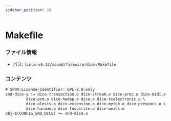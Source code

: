 ```yaml
---
sidebar_position: 18
---
```

# Makefile

### ファイル情報

- パス: `linux-v6.12/sound/firewire/dice/Makefile`

### コンテンツ

```txt
# SPDX-License-Identifier: GPL-2.0-only
snd-dice-y := dice-transaction.o dice-stream.o dice-proc.o dice-midi.o \
		 dice-pcm.o dice-hwdep.o dice.o dice-tcelectronic.o \
		 dice-alesis.o dice-extension.o dice-mytek.o dice-presonus.o \
		 dice-harman.o dice-focusrite.o dice-weiss.o
obj-$(CONFIG_SND_DICE) += snd-dice.o

```
